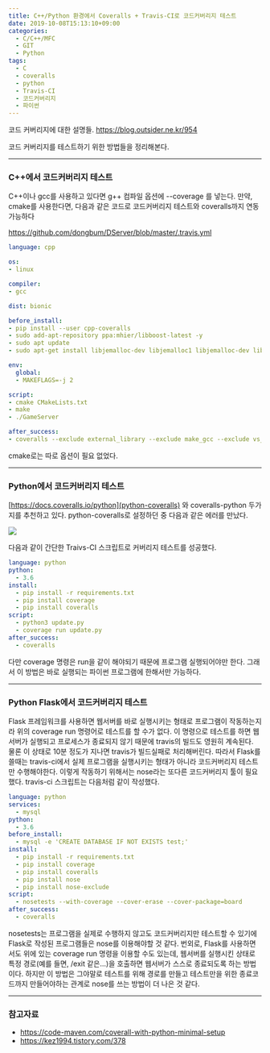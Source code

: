 ```yaml
---
title: C++/Python 환경에서 Coveralls + Travis-CI로 코드커버리지 테스트
date: 2019-10-08T15:13:10+09:00
categories:
  - C/C++/MFC
  - GIT
  - Python
tags:
  - C
  - coveralls
  - python
  - Travis-CI
  - 코드커버리지
  - 파이썬
---
```

코드 커버리지에 대한 설명들. <https://blog.outsider.ne.kr/954>

코드 커버리지를 테스트하기 위한 방법들을 정리해본다.

---

### C++에서 코드커버리지 테스트

C++이나 gcc를 사용하고 있다면 g++ 컴파일 옵션에 --coverage 를 넣는다. 만약, cmake를 사용한다면, 다음과 같은 코드로 코드커버리지 테스트와 coveralls까지 연동 가능하다

<https://github.com/dongbum/DServer/blob/master/.travis.yml>

```YAML
language: cpp

os:
- linux

compiler:
- gcc

dist: bionic

before_install:
- pip install --user cpp-coveralls
- sudo add-apt-repository ppa:mhier/libboost-latest -y
- sudo apt update
- sudo apt-get install libjemalloc-dev libjemalloc1 libjemalloc-dev libjsoncpp-dev libjsoncpp1 libmysqlcppconn-dev libmysql++-dev libboost1.70-dev

env:
  global:
  - MAKEFLAGS=-j 2

script:
- cmake CMakeLists.txt
- make
- ./GameServer

after_success:
- coveralls --exclude external_library --exclude make_gcc --exclude vs_solution --exclude CMakeFiles --gcov-options '\-lp';
```

cmake로는 따로 옵션이 필요 없었다.

---

### Python에서 코드커버리지 테스트

[https://docs.coveralls.io/python](python-coveralls) 와 coveralls-python 두가지를 추천하고 있다. python-coveralls로 설정하던 중 다음과 같은 에러를 만났다.

![](https://blog.dongbumkim.com/wp-content/uploads/2019/09/K-009.png)

다음과 같이 간단한 Traivs-CI 스크립트로 커버리지 테스트를 성공했다.

```YAML
language: python
python:
  - 3.6
install:
  - pip install -r requirements.txt
  - pip install coverage
  - pip install coveralls
script:
  - python3 update.py
  - coverage run update.py
after_success:
  - coveralls
```
다만 coverage 명령은 run을 같이 해야되기 때문에 프로그램 실행되어야만 한다. 그래서 이 방법은 바로 실행되는 파이썬 프로그램에 한해서만 가능하다.

---

### Python Flask에서 코드커버리지 테스트

Flask 프레임워크를 사용하면 웹서버를 바로 실행시키는 형태로 프로그램이 작동하는지라 위의 coverage run 명령어로 테스트를 할 수가 없다. 이 명령으로 테스트를 하면 웹서버가 실행되고 프로세스가 종료되지 않기 때문에 travis의 빌드도 영원히 계속된다. 물론 이 상태로 10분 정도가 지나면 travis가 빌드실패로 처리해버린다. 따라서 Flask를 쓸때는 travis-ci에서 실제 프로그램을 실행시키는 형태가 아니라 코드커버리지 테스트만 수행해야한다. 이렇게 작동하기 위해서는 nose라는 또다른 코드커버리지 툴이 필요했다. travis-ci 스크립트는 다음처럼 같이 작성했다.

```YAML
language: python
services:
  - mysql
python:
  - 3.6
before_install:
  - mysql -e 'CREATE DATABASE IF NOT EXISTS test;'
install:
  - pip install -r requirements.txt
  - pip install coverage
  - pip install coveralls
  - pip install nose
  - pip install nose-exclude
script:
  - nosetests --with-coverage --cover-erase --cover-package=board
after_success:
  - coveralls
```

nosetests는 프로그램을 실제로 수행하지 않고도 코드커버리지만 테스트할 수 있기에 Flask로 작성된 프로그램들은 nose를 이용해야할 것 같다. 번외로, Flask를 사용하면서도 위에 있는 coverage run 명령을 이용할 수도 있는데, 웹서버를 실행시킨 상태로 특정 경로(예를 들면, /exit 같은...)을 호출하면 웹서버가 스스로 종료되도록 하는 방법이다. 하지만 이 방법은 그야말로 테스트를 위해 경로를 만들고 테스트만을 위한 종료코드까지 만들어야하는 관계로 nose를 쓰는 방법이 더 나은 것 같다.

---

### 참고자료

  * <https://code-maven.com/coverall-with-python-minimal-setup>
  * <https://kez1994.tistory.com/378>
